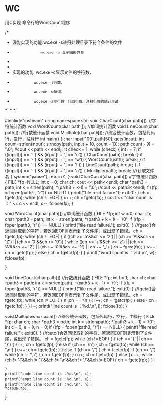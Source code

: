 # WC
用C实现 命令行的WordCount程序


/*
*	没能实现的功能:wc.exe -s递归处理目录下符合条件的文件
*				   wc.exe -x 显示图形界面
*
*
*	实现的功能: wc.exe -c显示文件的字符数、
*				wc.exe -l行数、
*				wc.exe -w单词、
*				wc.exe -a空行数、代码行数、注释行数的统计测试
*`
*
*/

#include"iostream"
using namespace std;
void CharCount(char path[]);  //字符统计函数
void WordCount(char path[]);  //单词统计函数
void LineCount(char path[]);  //行数统计函数
void Muiltiple(char path[]);  //综合统计函数，包括代码行，空行，注释行
int main()
{
	char input[100],path[50];
	gets(input);
	int count=strlen(input);
	strncpy(path, input + 10,  count - 10);
	path[count - 9] = '\0';
	//cout << path << endl;
	int check = 1;
	while (check)
	{
		int i = 7;
		if ((input[i] == '-') && (input[i + 1] == 'c'))
		{
			CharCount(path);
			break;
		}
		if ((input[i] == '-') && (input[i + 1] == 'w'))
		{
			WordCount(path);
			break;
		}
		if ((input[i] == '-') && (input[i + 1] == 'l'))
		{
			LineCount(path);
			break;
		}
		if ((input[i] == '-') && (input[i + 1] == 'a'))
		{
			Muiltiple(path);
			break;
		}//获取文件名
	}
	system("pause");
	return 0;
}
void CharCount(char path[]) //字符统计函数
{
	FILE *fp=NULL;
	int c = 0;
	char ch;
	cout << path<<endl;
	char *path3 = path;
	int k = strlen(path);
	*(path3 + k-1) = '\0';
	//cout << path3<<endl;
	if ((fp = fopen(path3 , "r")) == NULL)
	{
		printf("file read failure.");
		exit(0);
	}
	ch = fgetc(fp);
	while (ch != EOF)
	{
		c++;
		ch = fgetc(fp);
	}
	cout << "char count is ：" << c << endl;
	c--;
	fclose(fp);
}

void WordCount(char path[]) //单词统计函数
{
	FILE *fp;
	int w = 0;
	char ch;
	char *path3 = path;
	int k = strlen(path);
	*(path3 + k - 1) = '\0';
	if ((fp = fopen(path3, "r")) == NULL)
	{
		printf("file read failure.");
		exit(0);
	}
	//fgetc()会返回读取到的字符，若返回EOF则表示到了文件尾，或出现了错误。
	ch = fgetc(fp);
	while (ch != EOF)
	{
		if ((ch >= 'a'&&ch <= 'z') || (ch >= 'A'&&ch <= 'Z') || (ch >= '0'&&ch <= '9'))
		{
			while ((ch >= 'a'&&ch <= 'z') || (ch >= 'A'&&ch <= 'Z') || (ch >= '0'&&ch <= '9') || ch == '_')
			{
				ch = fgetc(fp);
			}
			w++;
			ch = fgetc(fp);
		}
		else
		{
			ch = fgetc(fp);
		}
	}
	printf("word count is ：%d.\n", w);
	fclose(fp);

}

void LineCount(char path[]) //行数统计函数
{
	FILE *fp;
	int l = 1;
	char ch;
	char *path3 = path;
	int k = strlen(path);
	*(path3 + k - 1) = '\0';
	if ((fp = fopen(path3, "r")) == NULL)
	{
		printf("file read failure.");
		exit(0);
	}
	//fgetc()会返回读取到的字符，若返回EOF则表示到了文件尾，或出现了错误。
	ch = fgetc(fp);
	while (ch != EOF)
	{
		if (ch == '\n')
		{
			l++;
			ch = fgetc(fp);
		}
		else
		{
			ch = fgetc(fp);
		}
	}
	l--;
	printf("line count is ：%d.\n", l);
	fclose(fp);
}

void Muiltiple(char path[])  //综合统计函数，包括代码行，空行，注释行
{
	FILE *fp;
	char ch;
	char *path3 = path;
	int k = strlen(path);
	*(path3 + k - 1) = '\0';
	int c = 0, e = 0, n = 0;
	if ((fp = fopen(path3, "r")) == NULL)
	{
		printf("file read failure.");
		exit(0);
	}
	//fgetc()会返回读取到的字符，若返回EOF则表示到了文件尾，或出现了错误。
	ch = fgetc(fp);
	while (ch != EOF)
	{
		if (ch == '{' || ch == '}')
		{
			e++;
			ch = fgetc(fp);
		}
		else if (ch == '\n')
		{
			ch = fgetc(fp);
			while (ch == '\n')
			{
				e++;
				ch = fgetc(fp);
			}
		}
		else if (ch == '/')
		{
			ch = fgetc(fp);
			if (ch == '/')
			while (ch != '\n')
			{
				ch = fgetc(fp);
			}
			n++;
			ch = fgetc(fp);
		}
		else
		{
			c++;
			while (ch != '{'&&ch != '}'&&ch != '\n'&&ch != '/'&&ch != EOF)
			{
				ch = fgetc(fp);
			}
		}

	}
	printf("code line count is ：%d.\n", c);
	printf("empt line count is ：%d.\n", e);
	printf("note line count is ：%d.\n", n);
	fclose(fp);
}
